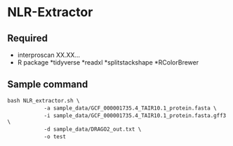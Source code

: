 # NLR-Extractor
## Required

* interproscan XX.XX...
* R package
	*tidyverse
	*readxl
	*splitstackshape
	*RColorBrewer

## Sample command

```
bash NLR_extractor.sh \ 
　　　　　　　-a sample_data/GCF_000001735.4_TAIR10.1_protein.fasta \
　　　　　　　-i sample_data/GCF_000001735.4_TAIR10.1_protein.fasta.gff3 \
　　　　　　　-d sample_data/DRAGO2_out.txt \
　　　　　　　-o test
```